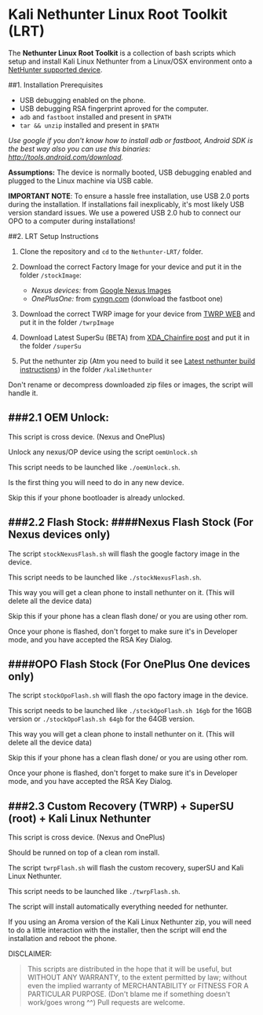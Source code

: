 # Kali Nethunter Linux Root Toolkit (LRT)


The **Nethunter Linux Root Toolkit** is a collection of bash scripts which setup and install Kali Linux Nethunter from a Linux/OSX environment onto a [NetHunter supported device](https://github.com/offensive-security/kali-nethunter/wiki#10-supported-devices-and-roms).

##1. Installation Prerequisites

 - USB debugging enabled on the phone.
 - USB debugging RSA fingerprint aproved for the computer.
 - `adb` and `fastboot` installed and present in `$PATH`
 - `tar && unzip` installed and present in `$PATH`
 
*Use google if you don't know how to install adb or fastboot, Android SDK is the best way also you can use this binaries: http://tools.android.com/download.*

**Assumptions:** The device is normally booted, USB debugging enabled and plugged to the Linux machine via USB cable.

**IMPORTANT NOTE**: To ensure a hassle free installation, use USB 2.0 ports during the installation. If installations fail inexplicably, it's most likely USB version standard issues. We use a powered USB 2.0 hub to connect our OPO to a computer during installations!

##2. LRT Setup Instructions

1. Clone the repository and `cd` to the `Nethunter-LRT/` folder.

2. Download the correct Factory Image for your device and put it in the folder `/stockImage`:
    -  *Nexus devices:* from [Google Nexus Images](https://developers.google.com/android/nexus/images?hl=en)
    -  *OnePlusOne:* from [cyngn.com](https://cyngn.com/support) (donwload the fastboot one)
 
3. Download the correct TWRP image for your device from [TWRP WEB](https://twrp.me/Devices/) and put it in the folder `/twrpImage`

4. Download Latest SuperSu (BETA) from [XDA_Chainfire post](http://forum.xda-developers.com/showpost.php?p=64161125&postcount=3) and put it in the folder `/superSu`

5. Put the nethunter zip (Atm you need to build it see [Latest nethunter build instructions](https://github.com/offensive-security/kali-nethunter/tree/newinstaller-fj/AnyKernel2)) in the folder `/kaliNethunter`

Don't rename or decompress downloaded zip files or images, the script will handle it.


###2.1 OEM Unlock:
---------------
This script is cross device. (Nexus and OnePlus)

Unlock any nexus/OP device using the script `oemUnlock.sh`

This script needs to be launched like `./oemUnlock.sh`.

Is the first thing you will need to do in any new device.

Skip this if your phone bootloader is already unlocked.


###2.2 Flash Stock:
####Nexus Flash Stock (For Nexus devices only)
---------------
The script `stockNexusFlash.sh` will flash the google factory image in the device. 

This script needs to be launched like `./stockNexusFlash.sh`.

This way you will get a clean phone to install nethunter on it. (This will delete all the device data)

Skip this if your phone has a clean flash done/ or you are using other rom.

Once your phone is flashed, don't forget to make sure it's in Developer mode, and you have accepted the RSA Key Dialog.


####OPO Flash Stock (For OnePlus One devices only)
---------------
The script `stockOpoFlash.sh` will flash the opo factory image in the device. 

This script needs to be launched like `./stockOpoFlash.sh 16gb` for the 16GB version or `./stockOpoFlash.sh 64gb` for the 64GB version.

This way you will get a clean phone to install nethunter on it. (This will delete all the device data)

Skip this if your phone has a clean flash done/ or you are using other rom.

Once your phone is flashed, don't forget to make sure it's in Developer mode, and you have accepted the RSA Key Dialog.


###2.3 Custom Recovery (TWRP) + SuperSU (root) + Kali Linux Nethunter
-------------------------------------

This script is cross device. (Nexus and OnePlus)

Should be runned on top of a clean rom install.

The script `twrpFlash.sh`  will flash the custom recovery, superSU and Kali Linux Nethunter.

This script needs to be launched like `./twrpFlash.sh`.

The script will install automatically everything needed for nethunter.

If you using an Aroma version of the Kali Linux Nethunter zip, you will need to do a little interaction with the installer,
then the script will end the installation and reboot the phone.


DISCLAIMER: 

> This scripts are distributed in the hope that it will be useful, but WITHOUT ANY WARRANTY, to the extent permitted by law; without even the implied warranty of MERCHANTABILITY or FITNESS FOR A PARTICULAR PURPOSE. (Don't blame me if something doesn't work/goes wrong ^^) Pull requests are welcome.
